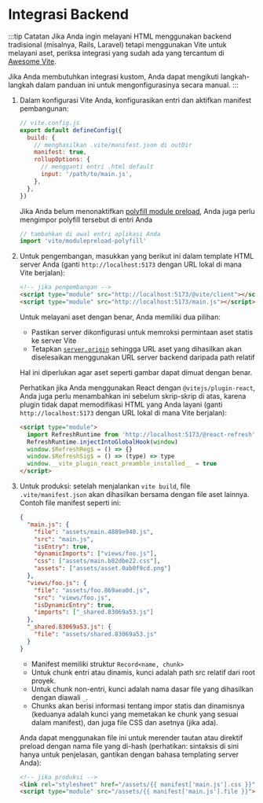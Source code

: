 # Integrasi Backend

:::tip Catatan
Jika Anda ingin melayani HTML menggunakan backend tradisional (misalnya, Rails, Laravel) tetapi menggunakan Vite untuk melayani aset, periksa integrasi yang sudah ada yang tercantum di [Awesome Vite](https://github.com/vitejs/awesome-vite#integrations-with-backends).

Jika Anda membutuhkan integrasi kustom, Anda dapat mengikuti langkah-langkah dalam panduan ini untuk mengonfigurasinya secara manual.
:::

1. Dalam konfigurasi Vite Anda, konfigurasikan entri dan aktifkan manifest pembangunan:

   ```js
   // vite.config.js
   export default defineConfig({
     build: {
       // menghasilkan .vite/manifest.json di outDir
       manifest: true,
       rollupOptions: {
         // mengganti entri .html default
         input: '/path/to/main.js',
       },
     },
   })
   ```

   Jika Anda belum menonaktifkan [polyfill module preload](/config/build-options.md#build-polyfillmodulepreload), Anda juga perlu mengimpor polyfill tersebut di entri Anda

   ```js
   // tambahkan di awal entri aplikasi Anda
   import 'vite/modulepreload-polyfill'
   ```

2. Untuk pengembangan, masukkan yang berikut ini dalam template HTML server Anda (ganti `http://localhost:5173` dengan URL lokal di mana Vite berjalan):

   ```html
   <!-- jika pengembangan -->
   <script type="module" src="http://localhost:5173/@vite/client"></script>
   <script type="module" src="http://localhost:5173/main.js"></script>
   ```

   Untuk melayani aset dengan benar, Anda memiliki dua pilihan:

   - Pastikan server dikonfigurasi untuk memroksi permintaan aset statis ke server Vite
   - Tetapkan [`server.origin`](/config/server-options.md#server-origin) sehingga URL aset yang dihasilkan akan diselesaikan menggunakan URL server backend daripada path relatif

   Hal ini diperlukan agar aset seperti gambar dapat dimuat dengan benar.

   Perhatikan jika Anda menggunakan React dengan `@vitejs/plugin-react`, Anda juga perlu menambahkan ini sebelum skrip-skrip di atas, karena plugin tidak dapat memodifikasi HTML yang Anda layani (ganti `http://localhost:5173` dengan URL lokal di mana Vite berjalan):

   ```html
   <script type="module">
     import RefreshRuntime from 'http://localhost:5173/@react-refresh'
     RefreshRuntime.injectIntoGlobalHook(window)
     window.$RefreshReg$ = () => {}
     window.$RefreshSig$ = () => (type) => type
     window.__vite_plugin_react_preamble_installed__ = true
   </script>
   ```

3. Untuk produksi: setelah menjalankan `vite build`, file `.vite/manifest.json` akan dihasilkan bersama dengan file aset lainnya. Contoh file manifest seperti ini:

   ```json
   {
     "main.js": {
       "file": "assets/main.4889e940.js",
       "src": "main.js",
       "isEntry": true,
       "dynamicImports": ["views/foo.js"],
       "css": ["assets/main.b82dbe22.css"],
       "assets": ["assets/asset.0ab0f9cd.png"]
     },
     "views/foo.js": {
       "file": "assets/foo.869aea0d.js",
       "src": "views/foo.js",
       "isDynamicEntry": true,
       "imports": ["_shared.83069a53.js"]
     },
     "_shared.83069a53.js": {
       "file": "assets/shared.83069a53.js"
     }
   }
   ```

   - Manifest memiliki struktur `Record<name, chunk>`
   - Untuk chunk entri atau dinamis, kunci adalah path src relatif dari root proyek.
   - Untuk chunk non-entri, kunci adalah nama dasar file yang dihasilkan dengan diawali `_`.
   - Chunks akan berisi informasi tentang impor statis dan dinamisnya (keduanya adalah kunci yang memetakan ke chunk yang sesuai dalam manifest), dan juga file CSS dan asetnya (jika ada).

   Anda dapat menggunakan file ini untuk merender tautan atau direktif preload dengan nama file yang di-hash (perhatikan: sintaksis di sini hanya untuk penjelasan, gantikan dengan bahasa templating server Anda):

   ```html
   <!-- jika produksi -->
   <link rel="stylesheet" href="/assets/{{ manifest['main.js'].css }}" />
   <script type="module" src="/assets/{{ manifest['main.js'].file }}"></script>
   ```
   